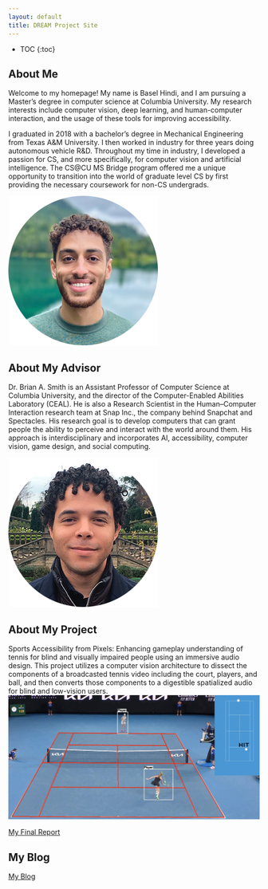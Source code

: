 ```yaml
---
layout: default
title: DREAM Project Site
---
```


* TOC
{:toc}

## About Me

Welcome to my homepage! My name is Basel Hindi, and I am pursuing a Master’s degree in computer science at Columbia University. My research interests include computer vision, deep learning, and human-computer interaction, and the usage of these tools for improving accessibility.

I graduated in 2018 with a bachelor’s degree in Mechanical Engineering from Texas A&M University. I then worked in industry for three years doing autonomous vehicle R&D. Throughout my time in industry, I developed a passion for CS, and more specifically, for computer vision and artificial intelligence. The CS@CU MS Bridge program offered me a unique opportunity to transition into the world of graduate level CS by first providing the necessary coursework for non-CS undergrads. 

![Headshot of Basel Hindi from the shoulders up smiling in a green sweater.](images/Basel_Hindi_Circle.png)

## About My Advisor

Dr. Brian A. Smith is an Assistant Professor of Computer Science at Columbia University, and the director of the Computer-Enabled Abilities Laboratory (CEAL). He is also a Research Scientist in the Human–Computer Interaction research team at Snap Inc., the company behind Snapchat and Spectacles. His research goal is to develop computers that can grant people the ability to perceive and interact with the world around them. His approach is interdisciplinary and incorporates AI, accessibility, computer vision, game design, and social computing.

![Headshot of Brian Smith from the shoulders up smiling in a navy blazer.](images/Brian_Smith_Circle.png)

## About My Project

Sports Accessibility from Pixels: Enhancing gameplay understanding of tennis for blind and visually impaired people using an immersive audio design. This project utilizes a computer vision architecture to dissect the components of a broadcasted tennis video including the court, players, and ball, and then converts those components to a digestible spatialized audio for blind and low-vision users.
![Photo of a tennis broadcast with court lines and player bounding boxes overlayed ontop of the image. There is also a 2D representation of the game showing the player positions on the court, and that the current frame is of a player hitting the ball.](images/Tennis_Screenshot.jpg)


[My Final Report](files/finalreport.pdf)

## My Blog

[My Blog](blog.html)
